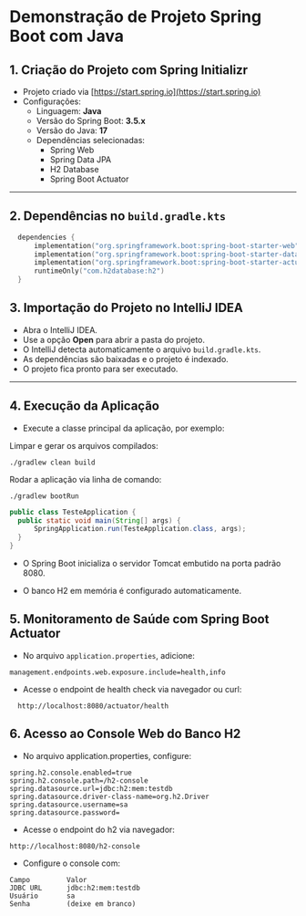 # Demonstração de Projeto Spring Boot com Java

## 1. Criação do Projeto com Spring Initializr
- Projeto criado via [https://start.spring.io](https://start.spring.io)
- Configurações:
    - Linguagem: **Java**
    - Versão do Spring Boot: **3.5.x**
    - Versão do Java: **17**
    - Dependências selecionadas:
        - Spring Web
        - Spring Data JPA
        - H2 Database
        - Spring Boot Actuator

---

## 2. Dependências no `build.gradle.kts`

```kotlin
  dependencies {
      implementation("org.springframework.boot:spring-boot-starter-web")
      implementation("org.springframework.boot:spring-boot-starter-data-jpa")
      implementation("org.springframework.boot:spring-boot-starter-actuator")
      runtimeOnly("com.h2database:h2")
  }
```

## 3. Importação do Projeto no IntelliJ IDEA

- Abra o IntelliJ IDEA.
- Use a opção **Open** para abrir a pasta do projeto.
- O IntelliJ detecta automaticamente o arquivo `build.gradle.kts`.
- As dependências são baixadas e o projeto é indexado.
- O projeto fica pronto para ser executado.

---

## 4. Execução da Aplicação

- Execute a classe principal da aplicação, por exemplo:

Limpar e gerar os arquivos compilados:
```
./gradlew clean build 
```

Rodar a aplicação via linha de comando:
```
./gradlew bootRun
```

```java
public class TesteApplication {
  public static void main(String[] args) {
      SpringApplication.run(TesteApplication.class, args);
  }
}
```
- O Spring Boot inicializa o servidor Tomcat embutido na porta padrão 8080.

- O banco H2 em memória é configurado automaticamente.

## 5. Monitoramento de Saúde com Spring Boot Actuator

- No arquivo `application.properties`, adicione:

```properties
management.endpoints.web.exposure.include=health,info
```

- Acesse o endpoint de health check via navegador ou curl:
```
  http://localhost:8080/actuator/health
```

## 6. Acesso ao Console Web do Banco H2

- No arquivo application.properties, configure:

```
spring.h2.console.enabled=true
spring.h2.console.path=/h2-console
spring.datasource.url=jdbc:h2:mem:testdb
spring.datasource.driver-class-name=org.h2.Driver
spring.datasource.username=sa
spring.datasource.password=
```

- Acesse o endpoint do h2 via navegador:

```
http://localhost:8080/h2-console
```
- Configure o console com:

```
Campo	      Valor
JDBC URL      jdbc:h2:mem:testdb
Usuário	      sa
Senha	      (deixe em branco)
```
